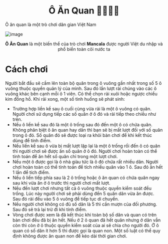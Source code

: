 <h1 align="center"> Ô Ăn Quan 👨‍🌾👨‍⚖️ </h1>

Ô ăn quan là một trò chơi dân gian Việt Nam

![image](https://github.com/user-attachments/assets/2964073c-0104-4661-87b4-4f9c3930b044)


<p align="center"><strong>Ô Ăn Quan</strong> là một biến thể của trò chơi <strong>Mancala</strong> được người Việt du nhập và phổ biển toàn cõi nước ta</p>

# Cách chơi

Người bắt đầu sẽ cầm lên toàn bộ quân trong ô vuông gần nhất trong số 5 ô vuông thuộc quyền quản lý của mình. Sau đó lần lượt rải chúng vào các ô vuông khác bên cạnh mỗi ô 1 viên. Có thể chọn rải xuôi hoặc ngược chiều kim đồng hồ. Khi rải xong, một số tình huống sẽ phát sinh:

- Trường hợp liền kề sau ô cuối cùng vừa rải là một ô vuông có quân. Người chơi sử dụng tiếp các số quân ở ô đó và rải tiếp theo chiều như trên.
- Nếu ô liền kề sau đó là một ô trống sau đó đến một ô có chứa quân. Không phân biệt ô ăn quan hay dân thì bạn sẽ bị mất lượt đối với số quân trong ô đó. Số quân đó sẽ được loại ra khỏi bàn chơi để khi kết thúc dùng để tính điểm.
- Nếu liền kề sau ô vừa bị mất lượt lặp lại là một ô trống rồi đến ô có quân thì người chơi sẽ được ăn số quân ở ô đó. Người chơi hoàn toàn có thể tính toán để ăn hết số quân chỉ trong một lượt chơi.
- Nếu một ô được gọi là ô nhà giàu tức là ô đó chứa rất nhiều dân. Người chơi hoàn toàn có thể tính toán để tích nhiều quân vào 1 ô. Sau đó ăn hết 1 lần để tích điểm.
- Nếu ô liền tiếp phía sau là 2 ô trống hoặc ô ăn quan có chứa quân ngay sau khi vừa ăn ở ô trước thì người chơi mất lượt.
- Nếu đến lượt chơi nhưng tất cả ô vuông thuộc quyền kiểm soát đều trống. Lúc này người chơi sẽ phải dùng đến 5 quân dân vừa ăn được. Sau đó rải đều vào 5 ô vuông để tiếp tục di chuyển.
- Nếu người chơi không có đủ số dân là 5 thì cần mượn của đối phương. Sau đó sẽ trả lại trừ đi khi tính điểm.
- Vòng chơi được xem là đã kết thúc khi toàn bộ số dân và quan có trên bàn chơi đều đã bị ăn hết. Nếu ở 2 ô quan đã hết quân nhưng ở dân vẫn còn thì còn ở ô thuộc quyền kiểm soát của ai sẽ chia cho người đó. Ở ô quan có số dân ít hơn 5 thì được gọi là quan non. Một số luật có thể quy định không được ăn quan non để kéo dài thời gian chơi.


